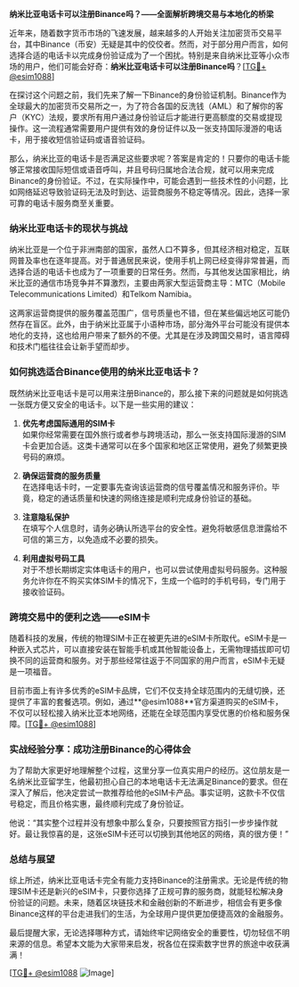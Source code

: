 **纳米比亚电话卡可以注册Binance吗？——全面解析跨境交易与本地化的桥梁**

近年来，随着数字货币市场的飞速发展，越来越多的人开始关注加密货币交易平台，其中Binance（币安）无疑是其中的佼佼者。然而，对于部分用户而言，如何选择合适的电话卡以完成身份验证成为了一个困扰。特别是来自纳米比亚等小众市场的用户，他们可能会好奇：**纳米比亚电话卡可以注册Binance吗**？[[TG💪+ @esim1088](https://t.me/s/esim1088)]

在探讨这个问题之前，我们先来了解一下Binance的身份验证机制。Binance作为全球最大的加密货币交易所之一，为了符合各国的反洗钱（AML）和了解你的客户（KYC）法规，要求所有用户通过身份验证后才能进行更高额度的交易或提现操作。这一流程通常需要用户提供有效的身份证件以及一张支持国际漫游的电话卡，用于接收短信验证码或语音验证码。

那么，纳米比亚的电话卡是否满足这些要求呢？答案是肯定的！只要你的电话卡能够正常接收国际短信或语音呼叫，并且号码归属地合法合规，就可以用来完成Binance的身份验证。不过，在实际操作中，可能会遇到一些技术性的小问题，比如网络延迟导致验证码无法及时到达、运营商服务不稳定等情况。因此，选择一家可靠的电话卡服务商至关重要。

### 纳米比亚电话卡的现状与挑战

纳米比亚是一个位于非洲南部的国家，虽然人口不算多，但其经济相对稳定，互联网普及率也在逐年提高。对于普通居民来说，使用手机上网已经变得非常普遍，而选择合适的电话卡也成为了一项重要的日常任务。然而，与其他发达国家相比，纳米比亚的通信市场竞争并不算激烈，主要由两家大型运营商主导：MTC（Mobile Telecommunications Limited）和Telkom Namibia。

这两家运营商提供的服务覆盖范围广，信号质量也不错，但在某些偏远地区可能仍然存在盲区。此外，由于纳米比亚属于小语种市场，部分海外平台可能没有提供本地化的支持，这也给用户带来了额外的不便。尤其是在涉及跨国交易时，语言障碍和技术门槛往往会让新手望而却步。

### 如何挑选适合Binance使用的纳米比亚电话卡？

既然纳米比亚电话卡是可以用来注册Binance的，那么接下来的问题就是如何挑选一张既方便又安全的电话卡。以下是一些实用的建议：

1. **优先考虑国际通用的SIM卡**  
   如果你经常需要在国外旅行或者参与跨境活动，那么一张支持国际漫游的SIM卡会更加合适。这类卡通常可以在多个国家和地区正常使用，避免了频繁更换号码的麻烦。

2. **确保运营商的服务质量**  
   在选择电话卡时，一定要事先查询该运营商的信号覆盖情况和服务评价。毕竟，稳定的通话质量和快速的网络连接是顺利完成身份验证的基础。

3. **注意隐私保护**  
   在填写个人信息时，请务必确认所选平台的安全性。避免将敏感信息泄露给不可信的第三方，以免造成不必要的损失。

4. **利用虚拟号码工具**  
   对于不想长期绑定实体电话卡的用户，也可以尝试使用虚拟号码服务。这种服务允许你在不购买实体SIM卡的情况下，生成一个临时的手机号码，专门用于接收验证码。

### 跨境交易中的便利之选——eSIM卡

随着科技的发展，传统的物理SIM卡正在被更先进的eSIM卡所取代。eSIM卡是一种嵌入式芯片，可以直接安装在智能手机或其他智能设备上，无需物理插拔即可切换不同的运营商和服务。对于那些经常往返于不同国家的用户而言，eSIM卡无疑是一项福音。

目前市面上有许多优秀的eSIM卡品牌，它们不仅支持全球范围内的无缝切换，还提供了丰富的套餐选项。例如，通过**@esim1088**官方渠道购买的eSIM卡，不仅可以轻松接入纳米比亚本地网络，还能在全球范围内享受优惠的价格和服务保障。[[TG💪+ @esim1088](https://t.me/s/esim1088)]

### 实战经验分享：成功注册Binance的心得体会

为了帮助大家更好地理解整个过程，这里分享一位真实用户的经历。这位朋友是一名纳米比亚留学生，他最初担心自己的本地电话卡无法满足Binance的要求。但在深入了解后，他决定尝试一款推荐给他的eSIM卡产品。事实证明，这款卡不仅信号稳定，而且价格实惠，最终顺利完成了身份验证。

他说：“其实整个过程并没有想象中那么复杂，只要按照官方指引一步步操作就好。最让我惊喜的是，这张eSIM卡还可以切换到其他地区的网络，真的很方便！”

### 总结与展望

综上所述，纳米比亚电话卡完全有能力支持Binance的注册需求。无论是传统的物理SIM卡还是新兴的eSIM卡，只要你选择了正规可靠的服务商，就能轻松解决身份验证的问题。未来，随着区块链技术和金融创新的不断进步，相信会有更多像Binance这样的平台走进我们的生活，为全球用户提供更加便捷高效的金融服务。

最后提醒大家，无论选择哪种方式，请始终牢记网络安全的重要性，切勿轻信不明来源的信息。希望本文能为大家带来启发，祝各位在探索数字世界的旅途中收获满满！

[[TG💪+ @esim1088](https://t.me/s/esim1088) ![Image](https://i.postimg.cc/4NQfJmqS/Snipaste-2025-05-13-00-14-12.png)]